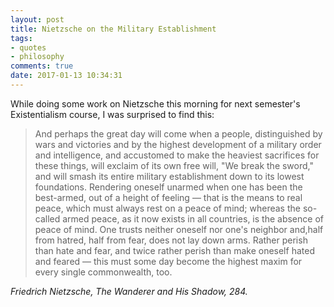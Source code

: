 ```yaml
---
layout: post
title: Nietzsche on the Military Establishment
tags:
- quotes
- philosophy
comments: true
date: 2017-01-13 10:34:31
---
```


While doing some work on Nietzsche this morning for next semester's Existentialism course, I was surprised to find this:

>And perhaps the great day will come when a people, distinguished by wars and victories and by the highest development of a military order and intelligence, and accustomed to make the heaviest sacrifices for these things, will exclaim of its own free will, "We break the sword," and will smash its entire military establishment down to its lowest foundations. Rendering oneself unarmed when one has been the best-armed, out of a height of feeling — that is the means to real peace, which must always rest on a peace of mind; whereas the so-called armed peace, as it now exists in all countries, is the absence of peace of mind. One trusts neither oneself nor one's neighbor and,half from hatred, half from fear, does not lay down arms. Rather perish than hate and fear, and twice rather perish than make oneself hated and feared — this must some day become the highest maxim for every single commonwealth, too. 

<cite class="big">Friedrich Nietzsche, *The Wanderer and His Shadow*, 284.</cite>
